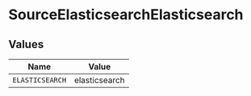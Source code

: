 # SourceElasticsearchElasticsearch


## Values

| Name            | Value           |
| --------------- | --------------- |
| `ELASTICSEARCH` | elasticsearch   |